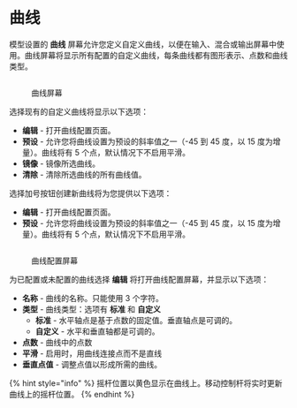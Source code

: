 # 曲线

模型设置的 **曲线** 屏幕允许您定义自定义曲线，以便在输入、混合或输出屏幕中使用。曲线屏幕将显示所有配置的自定义曲线，每条曲线都有图形表示、点数和曲线类型。

<figure><img src="//edgetx-static.zkl2333.com/curve1.png" alt=""><figcaption><p>曲线屏幕</p></figcaption></figure>

选择现有的自定义曲线将显示以下选项：

* **编辑** - 打开曲线配置页面。
* **预设** - 允许您将曲线设置为预设的斜率值之一（-45 到 45 度，以 15 度为增量）。曲线将有 5 个点，默认情况下不启用平滑。
* **镜像** - 镜像所选曲线。
* **清除** - 清除所选曲线的所有曲线值。

选择加号按钮创建新曲线将为您提供以下选项：

* **编辑** - 打开曲线配置页面。
* **预设** - 允许您将曲线设置为预设的斜率值之一（-45 到 45 度，以 15 度为增量）。曲线将有 5 个点，默认情况下不启用平滑。

<figure><img src="//edgetx-static.zkl2333.com/curves2.png" alt=""><figcaption><p>曲线配置屏幕</p></figcaption></figure>

为已配置或未配置的曲线选择 **编辑** 将打开曲线配置屏幕，并显示以下选项：

* **名称** - 曲线的名称。只能使用 3 个字符。
* **类型** - 曲线类型：选项有 **标准** 和 **自定义**
  * **标准** - 水平轴点是基于点数的固定值。垂直轴点是可调的。
  * **自定义** - 水平和垂直轴都是可调的。
* **点数** - 曲线中的点数
* **平滑** - 启用时，用曲线连接点而不是直线
* **垂直点值** - 调整点值以形成所需的曲线。

{% hint style="info" %}
摇杆位置以黄色显示在曲线上。移动控制杆将实时更新曲线上的摇杆位置。
{% endhint %}